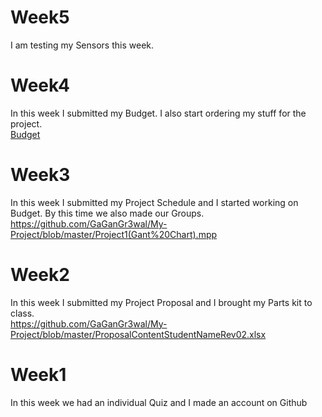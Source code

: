 # Week5
I am testing my Sensors this week.

# Week4
In this week I submitted my Budget. I also start ordering my stuff for the project.
<br> [Budget](https://github.com/GaGanGr3wal/My-Project/blob/master/new%20doc%202017-11-27%2012.24.02-1.jpg)

# Week3
In this week I submitted my Project Schedule and I started working on Budget. By this time we also made our Groups. 
<br> https://github.com/GaGanGr3wal/My-Project/blob/master/Project1(Gant%20Chart).mpp

# Week2
In this week I submitted my Project Proposal and I brought my Parts kit to class. 
<br> https://github.com/GaGanGr3wal/My-Project/blob/master/ProposalContentStudentNameRev02.xlsx

# Week1
In this week we had an individual Quiz and I made an account on Github

